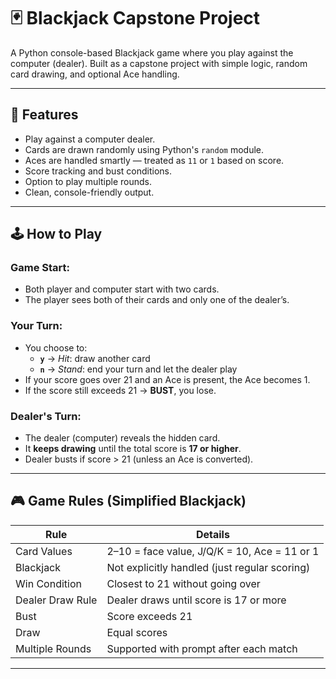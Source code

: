 # 🃏 Blackjack Capstone Project

A Python console-based Blackjack game where you play against the computer (dealer). Built as a capstone project with simple logic, random card drawing, and optional Ace handling.

---

## 📌 Features

- Play against a computer dealer.
- Cards are drawn randomly using Python's `random` module.
- Aces are handled smartly — treated as `11` or `1` based on score.
- Score tracking and bust conditions.
- Option to play multiple rounds.
- Clean, console-friendly output.

---

## 🕹️ How to Play

### Game Start:
- Both player and computer start with two cards.
- The player sees both of their cards and only one of the dealer’s.

### Your Turn:
- You choose to:
  - **`y`** → *Hit*: draw another card
  - **`n`** → *Stand*: end your turn and let the dealer play
- If your score goes over 21 and an Ace is present, the Ace becomes 1.
- If the score still exceeds 21 → **BUST**, you lose.

### Dealer's Turn:
- The dealer (computer) reveals the hidden card.
- It **keeps drawing** until the total score is **17 or higher**.
- Dealer busts if score > 21 (unless an Ace is converted).

---

## 🎮 Game Rules (Simplified Blackjack)

| Rule                     | Details                                       |
|--------------------------|-----------------------------------------------|
| Card Values              | 2–10 = face value, J/Q/K = 10, Ace = 11 or 1 |
| Blackjack                | Not explicitly handled (just regular scoring) |
| Win Condition            | Closest to 21 without going over              |
| Dealer Draw Rule         | Dealer draws until score is 17 or more       |
| Bust                     | Score exceeds 21                              |
| Draw                     | Equal scores                                  |
| Multiple Rounds          | Supported with prompt after each match       |

---

